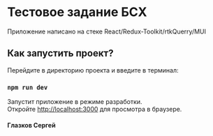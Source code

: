 # Тестовое задание БСХ

Приложение написано на стеке React/Redux-Toolkit/rtkQuerry/MUI

## Как запустить проект?

Перейдите в директорию проекта и введите в терминал:

### `npm run dev`

Запустит приложение в режиме разработки.\
Откройте [http://localhost:3000](http://localhost:3000) для просмотра в браузере.

#### Глазков Сергей
